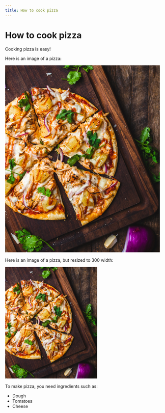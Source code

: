 ```yaml
---
title: How to cook pizza
--- 
```


# How to cook pizza

Cooking pizza is easy!

Here is an image of a pizza:

![](/Images/pizza.jpg?raw=true)

Here is an image of a pizza, but resized to 300 width:

<img src="/Images/pizza.jpg?raw=true" width="300">

To make pizza, you need ingredients such as:
- Dough
- Tomatoes
- Cheese
